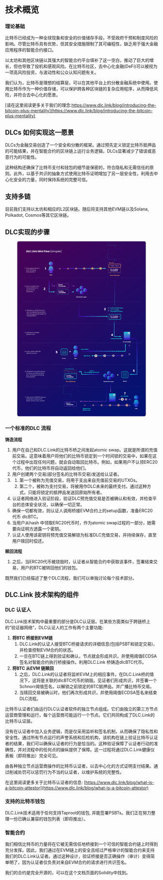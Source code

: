# 技术概览

### 理论基础

比特币已经成为一种全球现象和安全的价值储存手段，不受政府干预和制度风险的影响。尽管比特币具有优势，但其安全措施限制了其可编程性，缺乏用于强大金融应用程序的智能合约接口。

以太坊和其他区块链以其强大的智能合约平台填补了这一空白，推动了巨大的增长，但也导致了投机和感观风险。在比特币社区，去中心化金融(DeFi)可以被视为一项高风险投资，与波动性和公众认知问题有关。

我们认为，比特币是理想的结算层，可以在其他平台上的分散金融系统中使用。使用比特币作为一种价值存储，可以保护跨各种区块链的复杂应用程序，从而降低风险，并符合去中心化的愿景。

[请在这里阅读更多关于我们的理念:https://www.dlc.link/blog/introducing-the-bitcoin-plus-mentality](https://www.dlc.link/blog/introducing-the-bitcoin-plus-mentality)​

## DLCs 如何实现这一愿景

DLCs为金融交易创造了一个安全和分散的框架。通过预先定义锁定比特币抵押品的可能结果，并在智能合约的区块链上运行业务逻辑，DLCs显著减少了错误或恶意行为的可能性。

这种结构还确保了比特币支付和钱包的细节是保密的，符合隐私和无需信任的原则。此外，以基于共识的抽象方式使用比特币证明增加了另一层安全性，利用去中心化安全的力量，同时保持系统的完整可信。

## 支持多链

目前我们支持以太坊和相应的L2区块链。随后将支持其他EVM链以及Solana, Polkadot, Cosmos等其它区块链。

## DLC实现的步骤

<figure><img src="../.gitbook/assets/DLC.Link_MintFlow_New_Simple.png" alt=""><figcaption></figcaption></figure>

### 一个标准的DLC 流程

**铸造流程**

1. 用户在自己和DLC.Link的比特币桥之间发起atomic swap。这就是所谓的充值前交易。这意味着用户将他们的比特币锁定到一个时间锁的交易中，如果在这个过程中出现任何问题，就会自动取回比特币。例如，如果用户不认领ERC20代币，他们的比特币将自动返回给他们。
2. 用户创建两个交易(部分签名的比特币交易)发送给认证者。
3.
   1. 第一个被称为充值交易，将用于支出来自充值前交易的UTXOs。
   2. 第二个，被称为支付交易，将被用作DLC未来的最终支付。通过这种方式，只能将锁定的抵押品发送回原始所有者。
4. 认证者网络进入验证阶段，验证DLC预充值交易是否被确认和有效，并检查平台的总体安全状况，以确保一切正常。
5. 确保一切都有效，则认证人调用桥接EVM合约上的setup函数，准备ERC20 代币 dlcBTC。
6. 当用户从hash 中领取ERC20代币时，作为atomic swap过程的一部分，她需要向证明方透露一个密钥。
7. 认证人使用该密钥将预充值交易解锁为标准DLC充值交易，并持续保存，直至用户赎回时偿还。

**赎回流程**

1. 之后，当ERC20代币被烧毁时，认证者从智能合约中获取该事件，签署结束交易，用户的BTC被转回他们的钱包。

既然我们已经描述了整个DLC流程，我们可以单独讨论每个技术部分。

## DLC.Link 技术架构的组件

### DLC 认证人

DLC.Link技术架构中最重要的部分是DLC认证层。在某些方面类似于跨链桥上的“验证器网络”，DLC认证人的工作有两个主要功能:

1. **将BTC 桥接到EVM链**
   1. DLC.Link的认证人接受BTC桥接请求的详细信息(包括PSBT和锁定交易)，并检查控制EVM合约的状态。
   2. 一旦在BTC链上得到验证和确认，节点就会形成共识，并使用阈值ECDSA签名对智能合约执行桥接操作。利用DLC.Link 桥铸造dlcBTC代币。
2. **将BTC 从EVM 链赎回**
   1. 之后，DLC.Link的认证者将监听EVM上的相应事件。在DLC.Link桥的情况下，这将是关联的dlcBTC代币的销毁。见证者们形成共识，并签署一个Schnorr阈值签名，以解锁之前锁定的BTC抵押品，并广播比特币交易。
   2. 当赎回交易被确认时，他们再次形成共识，并使用阈值ECDSA签名来结束DLC流程。

比特币认证者们由运行DLC认证者软件的独立节点组成。它们由独立的第三方节点运营商管理和运行，每个运营商可能运行一个节点。它们共同构成了DLC.Link的比特币认证层。

没有在认证者中加入业务逻辑，而是仅采用监听和签名机制，从而确保了隐私性和安全性。通过所有节点运行的声誉系统和后检机构，该机构在链上验证比特币认证者的结果，我们可以确保认证者的行为是恰当的。这种验证保障了认证者行动的准确性，并对流程中的任何点的操纵提供了保障。这一过程将通过DLC.Link健康仪表板（即将推出）完全可见。

由各种独立节点运营商操作的比特币认证者，以去中心化的方式证明支付结果。通过削减处罚可以惩罚行为不当的认证者，以维护系统的完整性。

在这里阅读更多关于比特币认证者的信息: [https://www.dlc.link/blog/what-is-a-bitcoin-attestor](https://www.dlc.link/blog/what-is-a-bitcoin-attestor)

### 支持的比特币钱包

DLC.Link技术适用于任何支持Taproot的钱包, 并能签署PSBTs。我们正在努力整理一份已确认兼容的钱包列表（即将推出）。

### 智能合约

我们相信比特币的力量将在它被无需信任地桥接到一个可信的智能合约链上时得到充分发挥。因此，我们通过在EVM链上的安全且经过严格审计的智能合约来支持我们的DLC.Link认证者。通过这种设计，验证桥接是否正确操作（审计）变得简单明了，因为认证者仅负责对来自EVM合约的请求进行共识签名。

我们的合约是完全开源的，可以在这个文档页面的Solidity中找到。

